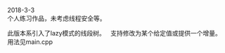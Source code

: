 2018-3-3  
个人练习作品，未考虑线程安全等。   
    <br>
    
    
此版本系引入了lazy模式的线段树。   
支持修改为某个给定值或提供一个增量。   
用法见main.cpp   
